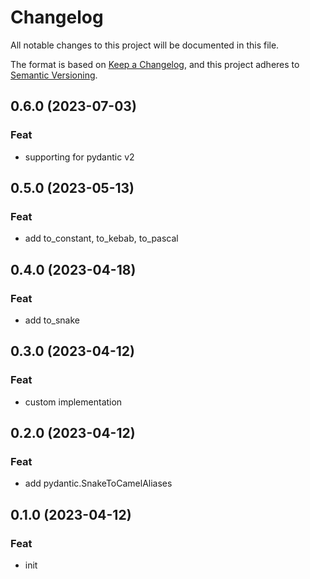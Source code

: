 # Changelog

All notable changes to this project will be documented in this file.

The format is based on [Keep a Changelog](https://keepachangelog.com/en/1.0.0/),
and this project adheres to [Semantic Versioning](https://semver.org/spec/v2.0.0.html).

## 0.6.0 (2023-07-03)

### Feat

- supporting for pydantic v2

## 0.5.0 (2023-05-13)

### Feat

- add to_constant, to_kebab, to_pascal

## 0.4.0 (2023-04-18)

### Feat

- add to_snake

## 0.3.0 (2023-04-12)

### Feat

- custom implementation

## 0.2.0 (2023-04-12)

### Feat

- add pydantic.SnakeToCamelAliases

## 0.1.0 (2023-04-12)

### Feat

- init
